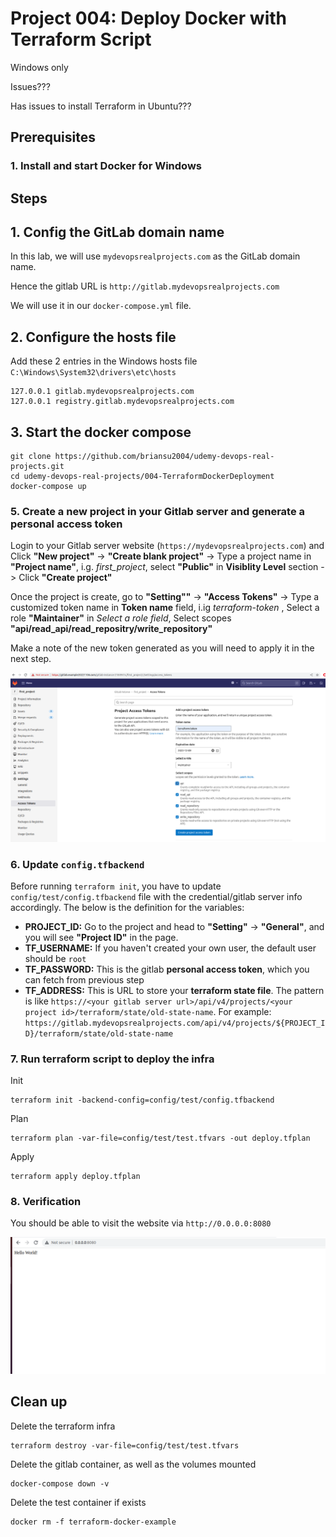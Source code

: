# Project 004: Deploy Docker with Terraform Script

Windows only

Issues???

Has issues to install Terraform in Ubuntu???

## Prerequisites

### 1. Install and start Docker for Windows

<!--
### 1. Install and start Vagrant

```dos
vagrant up 
vagrant ssh
```

### 2. Install Docker and Docker Compose in Vagrant

```dos
cat > install_docker.sh <<EOF

sudo apt-get update
echo y | sudo apt-get install \
    ca-certificates \
    curl \
    gnupg \
    lsb-release
sudo mkdir -p /etc/apt/keyrings
sudo rm -f /etc/apt/keyrings/docker.gpg
curl -fsSL https://download.docker.com/linux/ubuntu/gpg | sudo gpg --dearmor -o /etc/apt/keyrings/docker.gpg
echo \
  "deb [arch=$(dpkg --print-architecture) signed-by=/etc/apt/keyrings/docker.gpg] https://download.docker.com/linux/ubuntu \
  $(lsb_release -cs) stable" | sudo tee /etc/apt/sources.list.d/docker.list > /dev/null
sudo chmod a+r /etc/apt/keyrings/docker.gpg
sudo apt-get update
echo y | sudo apt-get install docker-ce docker-ce-cli containerd.io docker-compose-plugin
sudo chmod 666 /var/run/docker.sock
EOF

chmod 777 install_docker.sh
./install_docker.sh

sudo apt install docker-compose
```

### 3. Install Terraform in Vagrant

```dos
...
```
-->

## Steps

## 1. Config the GitLab domain name

In this lab, we will use `mydevopsrealprojects.com` as the GitLab domain name.

Hence the gitlab URL is `http://gitlab.mydevopsrealprojects.com`

We will use it in our `docker-compose.yml` file.

## 2. Configure the **hosts** file

<!--
Windows: `C:\Windows\System32\drivers\etc\hosts`

In local Windows's hosts file `C:\Windows\System32\drivers\etc\hosts`

```dos
192.168.33.10 gitlab.mydevopsrealprojects.com
192.168.33.10 registry.gitlab.mydevopsrealprojects.com
```
-->

<!--
Unix / Mac: `/etc/hosts`

In Vagrant Ubuntu's hosts file `/etc/hosts`

```dos
sudo vi /etc/hosts
```

Add these 2 entries in Vagrant Ubuntu's hosts file `/etc/hosts` -

```dos
127.0.0.1 gitlab.mydevopsrealprojects.com
127.0.0.1 registry.gitlab.mydevopsrealprojects.com
```
-->

Add these 2 entries in the Windows hosts file `C:\Windows\System32\drivers\etc\hosts`

```dos
127.0.0.1 gitlab.mydevopsrealprojects.com
127.0.0.1 registry.gitlab.mydevopsrealprojects.com
```

<!--
## 3. Config the root password

```yml
    hostname: 'gitlab.mydevopsrealprojects.com'
    environment:
      GITLAB_ROOT_PASSWORD: "Password2023#"
      EXTERNAL_URL: "http://gitlab.mydevopsrealprojects.com"
      GITLAB_OMNIBUS_CONFIG: |
        gitlab_rails['initial_root_password'] = "Password2023#"
        gitlab_rails['store_initial_root_password'] = true
        gitlab_rails['display_initial_root_password'] = true
```
-->

## 3. Start the docker compose

```dos
git clone https://github.com/briansu2004/udemy-devops-real-projects.git
cd udemy-devops-real-projects/004-TerraformDockerDeployment
docker-compose up
```

<!--
### 1. Deploy a gitlab server to store the terraform state file

```dos
git clone https://github.com/briansu2004/udemy-devops-real-projects.git
cd udemy-devops-real-projects/004-TerraformDockerDeployment
docker-compose up
```

> Note: Once the gitlab container is fully up running, you can run below command to retrieve the initial password, if you haven't specified it in the deployment file. The default admin username should be `root`

```dos
sudo docker exec -it gitlab grep 'Password:' /etc/gitlab/initial_root_password
```

### 2. Add the new DNS record in your local hosts file

In your `docker-compose.yaml`, you have defined your gitlab server hostname in `hostname` field. Add it to your local hosts file so that you can use it to git clone the repo from your gitlab server.

```dos
export Your_Local_Host_IP=<Your_Local_Host_IP>
echo "${Your_Local_Host_IP}  gitlab.mydevopsrealprojects.com" | sudo tee -a /etc/hosts
```

e.g.

```dos
echo "${Your_Local_Host_IP}  gitlab.mydevopsrealprojects.com" | sudo tee -a /etc/hosts
```

Then you should be able to access the Gitlab website via `https://mydevopsrealprojects.com`
-->

<!--
### 4. Update the Gitlab original Certificate

Since the initial Gitlab server **certificate** is missing some info, you may have to **regenerate** a new one and **reconfigure** in the gitlab server. Run below commands:

```dos
docker exec -it gitlab bash
mkdir /etc/gitlab/ssl_backup
mv /etc/gitlab/ssl/* /etc/gitlab/ssl_backup
cd /etc/gitlab/ssl
openssl genrsa -out ca.key 2048
openssl req -new -x509 -days 365 -key ca.key -subj "/C=CN/ST=GD/L=SZ/O=Acme, Inc./CN=Acme Root CA" -out ca.crt

# Note: Make sure to replace below `YOUR_GITLAB_DOMAIN` with your own domain name. For example, mydevopsrealprojects.com.
# Certificate for gitlab server
export YOUR_GITLAB_DOMAIN=mydevopsrealprojects.com
openssl req -newkey rsa:2048 -nodes -keyout gitlab.$YOUR_GITLAB_DOMAIN.key -subj "/C=CN/ST=GD/L=SZ/O=Acme, Inc./CN=*.$YOUR_GITLAB_DOMAIN" -out gitlab.$YOUR_GITLAB_DOMAIN.csr
openssl x509 -req -extfile <(printf "subjectAltName=DNS:$YOUR_GITLAB_DOMAIN,DNS:gitlab.$YOUR_GITLAB_DOMAIN") -days 365 -in gitlab.$YOUR_GITLAB_DOMAIN.csr -CA ca.crt -CAkey ca.key -CAcreateserial -out gitlab.$YOUR_GITLAB_DOMAIN.crt

# Certificate for container registry
openssl req -newkey rsa:2048 -nodes -keyout registry.gitlab.$YOUR_GITLAB_DOMAIN.key -subj "/C=CN/ST=GD/L=SZ/O=Acme, Inc./CN=*.$YOUR_GITLAB_DOMAIN" -out registry.gitlab.$YOUR_GITLAB_DOMAIN.csr
openssl x509 -req -extfile <(printf "subjectAltName=DNS:$YOUR_GITLAB_DOMAIN,DNS:gitlab.$YOUR_GITLAB_DOMAIN,DNS:registry.gitlab.$YOUR_GITLAB_DOMAIN") -days 365 -in registry.gitlab.$YOUR_GITLAB_DOMAIN.csr -CA ca.crt -CAkey ca.key -CAcreateserial -out registry.gitlab.$YOUR_GITLAB_DOMAIN.crt
gitlab-ctl reconfigure
gitlab-ctl restart
exit
```

### 4. Import the gitlab new certificate in your local host CA chains

In order to make your local host be able to talk to the gitlab server via TLS, you have to import the new gitlab certificate, which is generated previous step, into your local host CA store chains. Login to your local host and run below command:

```dos
export YOUR_GITLAB_DOMAIN=mydevopsrealprojects.com
sudo docker cp gitlab:/etc/gitlab/ssl/gitlab.$YOUR_GITLAB_DOMAIN.crt /usr/local/share/ca-certificates/
sudo update-ca-certificates
```

> Note: If you are using CentOS, you may need to include "-addext basicConfstraints=critical,CA:TRUE" in the ca.crt file and use `update-ca-trust` command instead.

```dos
# For CentOS
openssl req -new -x509 -days 365 -key ca.key -addext basicConstraints=critical,CA:TRUE -subj "/C=CN/ST=GD/L=SZ/0=Acme, Inc./CN=Acme Root CA"  -out ca.crt
```
-->

### 5. Create a new project in your Gitlab server and generate a personal access token

Login to your Gitlab server website (`https://mydevopsrealprojects.com`) and Click **"New project"** -> **"Create blank project"** -> Type a project name in **"Project name"**, i.g. *first_project*, select **"Public"** in **Visiblity Level** section -> Click **"Create project"** </br>

Once the project is create, go to **"Setting""** -> **"Access Tokens"** -> Type a customized token name in **Token name** field, i.ig  *terraform-token* , Select a role **"Maintainer"** in *Select a role field*, Select scopes **"api/read_api/read_repositry/write_repository"** </br>

Make a note of the new token generated as you will need to apply it in the next step.

<!-- glpat-y7Rs81efD5hSVZxX_TZ3 -->

![gitlab-personal-accees-token](images/gitlab-personal-accees-token.png)

### 6. Update `config.tfbackend`

Before running `terraform init`, you have to update `config/test/config.tfbackend` file with the credential/gitlab server info accordingly. The below is the definition for the variables:</br>

- **PROJECT_ID:** Go to the project and head to **"Setting"** -> **"General"**, and you will see **"Project ID"** in the page. </br>
- **TF_USERNAME:** If you haven't created your own user, the default user should be `root` </br>
- **TF_PASSWORD:** This is the gitlab **personal access token**, which you can fetch from previous step </br>
- **TF_ADDRESS:** This is URL to store your **terraform state file**.
  The pattern is like `https://<your gitlab server url>/api/v4/projects/<your project id>/terraform/state/old-state-name`.
  For example: `https://gitlab.mydevopsrealprojects.com/api/v4/projects/${PROJECT_ID}/terraform/state/old-state-name`

<!--
```dos
docker exec -it gitlab bash
cd ~/udemy-devops-real-projects/004-TerraformDockerDeployment
sudo vim config/test/config.tfbackend
```
-->

### 7. Run terraform script to deploy the infra

Init

```dos
terraform init -backend-config=config/test/config.tfbackend
```

Plan

```dos
terraform plan -var-file=config/test/test.tfvars -out deploy.tfplan
```

Apply

```dos
terraform apply deploy.tfplan
```

### 8. Verification

You should be able to visit the website via `http://0.0.0.0:8080`

![hello-world](images/hello-world.png)

## Clean up

Delete the terraform infra

```dos
terraform destroy -var-file=config/test/test.tfvars 
```

Delete the gitlab container, as well as the volumes mounted

```dos
docker-compose down -v
```

Delete the test container if exists

```dos
docker rm -f terraform-docker-example
```
